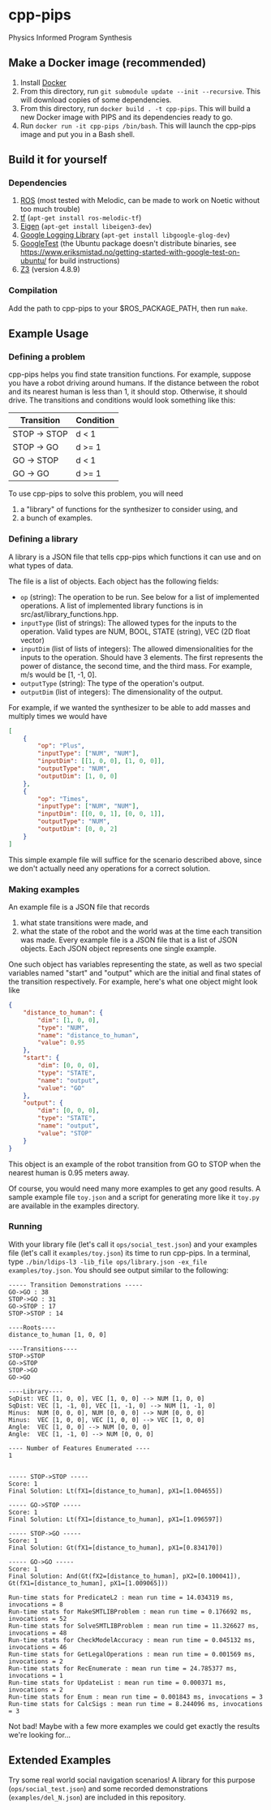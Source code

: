 # cpp-pips

Physics Informed Program Synthesis
 

## Make a Docker image (recommended)

1. Install [Docker](https://www.docker.com/get-started)
2. From this directory, run `git submodule update --init --recursive`. This will download copies of some dependencies.
2. From this directory, run `docker build . -t cpp-pips`. This will build a new Docker image with PIPS and its dependencies ready to go.
3. Run `docker run -it cpp-pips /bin/bash`. This will launch the cpp-pips image and put you in a Bash shell.

## Build it for yourself

### Dependencies
1. [ROS](http://wiki.ros.org/ROS/Installation) (most tested with Melodic, can be made to work on Noetic without too much trouble)
2. [tf](http://wiki.ros.org/tf) (`apt-get install ros-melodic-tf`)
3. [Eigen](http://eigen.tuxfamily.org/index.php?title=Main_Page) (`apt-get install libeigen3-dev`)
4. [Google Logging Library](https://github.com/google/glog) (`apt-get install libgoogle-glog-dev`)
5. [GoogleTest](https://github.com/google/googletest/blob/master/googletest/README.md) (the Ubuntu package doesn't distribute binaries, see https://www.eriksmistad.no/getting-started-with-google-test-on-ubuntu/ for build instructions)
6. [Z3](https://github.com/Z3Prover/z3/releases) (version 4.8.9)

### Compilation
Add the path to cpp-pips to your $ROS_PACKAGE_PATH, then run `make`.

## Example Usage

### Defining a problem
cpp-pips helps you find state transition functions. For example, suppose you have a robot driving around humans. If the distance between the robot and its nearest human is less than 1, it should stop. Otherwise, it should drive. The transitions and conditions would look something like this:

| Transition   | Condition |
|--------------|-----------|
| STOP -> STOP | d < 1     |
| STOP -> GO   | d >= 1    |
| GO -> STOP   | d < 1     |
| GO -> GO     | d >= 1    |

To use cpp-pips to solve this problem, you will need
 1. a "library" of functions for the synthesizer to consider using, and
 2. a bunch of examples.

### Defining a library
A library is a JSON file that tells cpp-pips which functions it can use and on what types of data.

The file is a list of objects. Each object has the following fields:
 * `op` (string): The operation to be run. See below for a list of implemented operations. A list of implemented library functions is in src/ast/library_functions.hpp.
 * `inputType` (list of strings): The allowed types for the inputs to the operation. Valid types are NUM, BOOL, STATE (string), VEC (2D float vector)
 * `inputDim` (list of lists of integers): The allowed dimensionalities for the inputs to the operation. Should have 3 elements. The first represents the power of distance, the second time, and the third mass. For example, m/s would be [1, -1, 0].
 * `outputType` (string): The type of the operation's output.
 * `outputDim` (list of integers): The dimensionality of the output.

For example, if we wanted the synthesizer to be able to add masses and multiply times we would have

```json
[
    {
        "op": "Plus",
        "inputType": ["NUM", "NUM"],
        "inputDim": [[1, 0, 0], [1, 0, 0]],
        "outputType": "NUM",
        "outputDim": [1, 0, 0]
    },
    {
        "op": "Times",
        "inputType": ["NUM", "NUM"],
        "inputDim": [[0, 0, 1], [0, 0, 1]],
        "outputType": "NUM",
        "outputDim": [0, 0, 2]
    }
]
```

This simple example file will suffice for the scenario described above, since we don't actually need any operations for a correct solution.

### Making examples
An example file is a JSON file that records
 1. what state transitions were made, and
 2. what the state of the robot and the world was at the time each transition was made.
Every example file is a JSON file that is a list of JSON objects. Each JSON object represents one single example.

One such object has variables representing the state, as well as two special variables named "start" and "output" which are the initial and final states of the transition respectively. For example, here's what one object might look like
```json
{
    "distance_to_human": {
        "dim": [1, 0, 0],
        "type": "NUM",
        "name": "distance_to_human",
        "value": 0.95
    },
    "start": {
        "dim": [0, 0, 0],
        "type": "STATE",
        "name": "output",
        "value": "GO"
    },
    "output": {
        "dim": [0, 0, 0],
        "type": "STATE",
        "name": "output",
        "value": "STOP"
    }
}
```
This object is an example of the robot transition from GO to STOP when the nearest human is 0.95 meters away.

Of course, you would need many more examples to get any good results. A sample example file `toy.json` and a script for generating more like it `toy.py` are available in the examples directory.

### Running
With your library file (let's call it `ops/social_test.json`) and your examples file (let's call it `examples/toy.json`) its time to run cpp-pips. In a terminal, type `./bin/ldips-l3 -lib_file ops/library.json -ex_file examples/toy.json`. You should see output similar to the following:
```
----- Transition Demonstrations -----
GO->GO : 38
STOP->GO : 31
GO->STOP : 17
STOP->STOP : 14

----Roots----
distance_to_human [1, 0, 0]

----Transitions----
STOP->STOP
GO->STOP
STOP->GO
GO->GO

----Library----
SqDist: VEC [1, 0, 0], VEC [1, 0, 0] --> NUM [1, 0, 0]
SqDist: VEC [1, -1, 0], VEC [1, -1, 0] --> NUM [1, -1, 0]
Minus:  NUM [0, 0, 0], NUM [0, 0, 0] --> NUM [0, 0, 0]
Minus:  VEC [1, 0, 0], VEC [1, 0, 0] --> VEC [1, 0, 0]
Angle:  VEC [1, 0, 0] --> NUM [0, 0, 0]
Angle:  VEC [1, -1, 0] --> NUM [0, 0, 0]

---- Number of Features Enumerated ----
1


----- STOP->STOP -----
Score: 1
Final Solution: Lt(fX1=[distance_to_human], pX1=[1.004655])

----- GO->STOP -----
Score: 1
Final Solution: Lt(fX1=[distance_to_human], pX1=[1.096597])

----- STOP->GO -----
Score: 1
Final Solution: Gt(fX1=[distance_to_human], pX1=[0.834170])

----- GO->GO -----
Score: 1
Final Solution: And(Gt(fX2=[distance_to_human], pX2=[0.100041]), Gt(fX1=[distance_to_human], pX1=[1.009065]))

Run-time stats for PredicateL2 : mean run time = 14.034319 ms, invocations = 8
Run-time stats for MakeSMTLIBProblem : mean run time = 0.176692 ms, invocations = 52
Run-time stats for SolveSMTLIBProblem : mean run time = 11.326627 ms, invocations = 48
Run-time stats for CheckModelAccuracy : mean run time = 0.045132 ms, invocations = 46
Run-time stats for GetLegalOperations : mean run time = 0.001569 ms, invocations = 2
Run-time stats for RecEnumerate : mean run time = 24.785377 ms, invocations = 1
Run-time stats for UpdateList : mean run time = 0.000371 ms, invocations = 2
Run-time stats for Enum : mean run time = 0.001843 ms, invocations = 3
Run-time stats for CalcSigs : mean run time = 8.244096 ms, invocations = 3
```

Not bad! Maybe with a few more examples we could get exactly the results we're looking for...

## Extended Examples
Try some real world social navigation scenarios! A library for this purpose (`ops/social_test.json`) and some recorded demonstrations (`examples/del_N.json`) are included in this repository.
